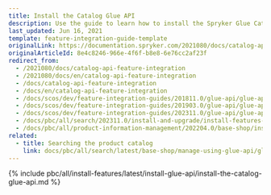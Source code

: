 ```yaml
---
title: Install the Catalog Glue API
description: Use the guide to learn how to install the Spryker Glue Catalog feature in to your Spryker based project.
last_updated: Jun 16, 2021
template: feature-integration-guide-template
originalLink: https://documentation.spryker.com/2021080/docs/catalog-api-feature-integration
originalArticleId: 8e4c8246-966e-4f6f-b8e8-6e76cc2af23f
redirect_from:
  - /2021080/docs/catalog-api-feature-integration
  - /2021080/docs/en/catalog-api-feature-integration
  - /docs/catalog-api-feature-integration
  - /docs/en/catalog-api-feature-integration
  - /docs/scos/dev/feature-integration-guides/201811.0/glue-api/glue-api-catalog-feature-integration.html
  - /docs/scos/dev/feature-integration-guides/201903.0/glue-api/glue-api-catalog-feature-integration.html
  - /docs/scos/dev/feature-integration-guides/202311.0/glue-api/glue-api-catalog-feature-integration.html
  - /docs/pbc/all/search/202311.0/install-and-upgrade/install-features-and-glue-api/install-the-catalog-glue-api.html
  - /docs/pbc/all/product-information-management/202204.0/base-shop/install-and-upgrade/install-glue-api/install-the-catalog-glue-api.html
related:
  - title: Searching the product catalog
    link: docs/pbc/all/search/latest/base-shop/manage-using-glue-api/glue-api-search-the-product-catalog.html
---
```


{% include pbc/all/install-features/latest/install-glue-api/install-the-catalog-glue-api.md %} <!-- To edit, see /_includes/pbc/all/install-features/202311.0/install-glue-api/install-the-catalog-glue-api.md -->
